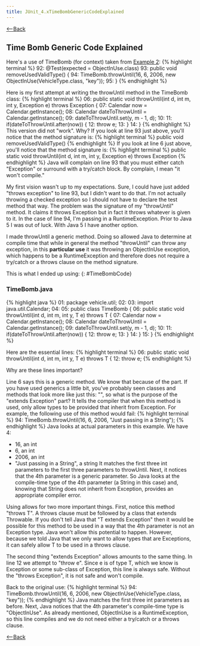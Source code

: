 ```yaml
---
title: JUnit_4.xTimeBombGenericCodeExplained
---
```

[<--Back](JUnit_4.x)

## Time Bomb Generic Code Explained
Here's a use of TimeBomb (for context) taken from [Example 2](JUnit_4.x#example2):
{% highlight terminal %}
92:     @Test(expected = ObjectInUse.class)
93:     public void removeUsedValidType() {
94:         TimeBomb.throwUntil(16, 6, 2006, new ObjectInUse(VehicleType.class, "key"));
95:     }
{% endhighlight %}

Here is my first attempt at writing the throwUntil method in the TimeBomb class:
{% highlight terminal %}
06:     public static void throwUntil(int d, int m, int y, Exception e) throws Exception {
07:         Calendar now = Calendar.getInstance();
08:         Calendar dateToThrowUntil = Calendar.getInstance();
09:         dateToThrowUntil.set(y, m - 1, d);
10:
11:         if(dateToThrowUntil.after(now)) {
12:             throw e;
13:         }
14:     }
{% endhighlight %}
This version did not "work". Why? If you look at line 93 just above, you'll notice that the method signature is:
{% highlight terminal %}
public void removeUsedValidType()
{% endhighlight %}
If you look at line 6 just above, you'll notice that the method signature is:
{% highlight terminal %}
public static void throwUntil(int d, int m, int y, Exception e) throws Exception
{% endhighlight %}
Java will complain on line 93 that you must either catch "Exception" or surround with a try/catch block. By complain, I mean "it won't compile."

My first vision wasn't up to my expectations. Sure, I could have just added "throws exception" to line 93, but I didn't want to do that. I'm not actually throwing a checked exception so I should not have to declare the test method that way. The problem was the signature of my "throwUntil" method. It claims it throws Exception but in fact it throws whatever is given to it. In the case of line 94, I'm passing in a RuntimeException. Prior to Java 5 I was out of luck. With Java 5 I have another option.

I made throwUntil a generic method. Doing so allowed Java to determine at compile time that while in general the method "throwUntil" can throw any exception, in this **particular use** it was throwing an ObjectInUse exception, which happens to be a RuntimeException and therefore does not require a try/catch or a throws clause on the method signature.

This is what I ended up using:
{: #TimeBombCode}
### TimeBomb.java
{% highlight java %}
01: package vehicle.util;
02:
03: import java.util.Calendar;
04:
05: public class TimeBomb {
06:     public static<T extends Exception> void throwUntil(int d, int m, int y, T e) throws T {
07:         Calendar now = Calendar.getInstance();
08:         Calendar dateToThrowUntil = Calendar.getInstance();
09:         dateToThrowUntil.set(y, m - 1, d);
10:
11:         if(dateToThrowUntil.after(now)) {
12:             throw e;
13:         }
14:     }
15: }
{% endhighlight %}

Here are the essential lines:
{% highlight terminal %}
06:     public static<T extends Exception> void throwUntil(int d, int m, int y, T e) throws T {
12:             throw e;
{% endhighlight %}

Why are these lines important?

Line 6 says this is a generic method. We know that because of the <T extends Exception> part. If you have used generics a little bit, you've probably seen classes and methods that look more like just this: "<T>", so what is the purpose of the "extends Exception" part? It tells the compiler that when this method is used, only allow types to be provided that inherit from Exception. For example, the following use of this method would fail:
{% highlight terminal %}
94:         TimeBomb.throwUntil(16, 6, 2006, "Just passing in a String");
{% endhighlight %}
Java looks at actual parameters in this example. We have 4:
* 16, an int 
* 6, an int 
* 2006, an int 
* "Just passing in a String", a string
It matches the first three int parameters to the first three parameters to throwUntil. Next, it notices that the 4th parameter is a generic parameter. So Java looks at the compile-time type of the 4th parameter (a String in this case) and, knowing that String does not inherit from Exception, provides an appropriate compiler error.

Using <T extends Exception> allows for two more important things. First, notice this method "throws T". A throws clause must be followed by a class that extends Throwable. If you don't tell Java that "T extends Exception" then it would be possible for this method to be used in a way that the 4th parameter is not an Exception type. Java won't allow this potential to happen. However, because we told Java that we only want to allow types that are Exceptions, it can safely allow T to be used in a throws clause.

The second thing "extends Exception" allows amounts to the same thing. In line 12 we attempt to "throw e". Since e is of type T, which we know is Exception or some sub-class of Exception, this line is always safe. Without the "throws Exception", it is not safe and won't compile.

Back to the original use:
{% highlight terminal %}
94:         TimeBomb.throwUntil(16, 6, 2006, new ObjectInUse(VehicleType.class, "key"));
{% endhighlight %}
Java matches the first three int parameters as before. Next, Java notices that the 4th parameter's compile-time type is "ObjectInUse". As already mentioned, ObjectInUse is a RuntimeException, so this line compiles and we do not need either a try/catch or a throws clause.

[<--Back](JUnit_4.x)
